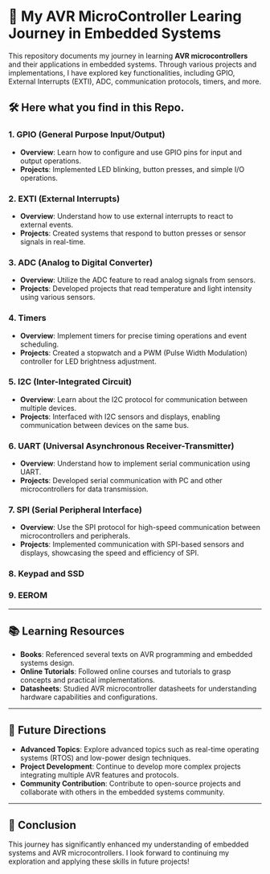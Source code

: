 # 🚀 My AVR MicroController Learing Journey in Embedded Systems

This repository documents my journey in learning **AVR microcontrollers** and their applications in embedded systems. Through various projects and implementations, I have explored key functionalities, including GPIO, External Interrupts (EXTI), ADC, communication protocols, timers, and more.

## 🛠️ Here what you find in this Repo.

### 1. **GPIO (General Purpose Input/Output)**
- **Overview**: Learn how to configure and use GPIO pins for input and output operations.
- **Projects**: Implemented LED blinking, button presses, and simple I/O operations.

### 2. **EXTI (External Interrupts)**
- **Overview**: Understand how to use external interrupts to react to external events.
- **Projects**: Created systems that respond to button presses or sensor signals in real-time.

### 3. **ADC (Analog to Digital Converter)**
- **Overview**: Utilize the ADC feature to read analog signals from sensors.
- **Projects**: Developed projects that read temperature and light intensity using various sensors.

### 4. **Timers**
- **Overview**: Implement timers for precise timing operations and event scheduling.
- **Projects**: Created a stopwatch and a PWM (Pulse Width Modulation) controller for LED brightness adjustment.

### 5. **I2C (Inter-Integrated Circuit)**
- **Overview**: Learn about the I2C protocol for communication between multiple devices.
- **Projects**: Interfaced with I2C sensors and displays, enabling communication between devices on the same bus.

### 6. **UART (Universal Asynchronous Receiver-Transmitter)**
- **Overview**: Understand how to implement serial communication using UART.
- **Projects**: Developed serial communication with PC and other microcontrollers for data transmission.

### 7. **SPI (Serial Peripheral Interface)**
- **Overview**: Use the SPI protocol for high-speed communication between microcontrollers and peripherals.
- **Projects**: Implemented communication with SPI-based sensors and displays, showcasing the speed and efficiency of SPI.
  
### 8. Keypad and SSD

### 9. EEROM
---

## 📚 Learning Resources

- **Books**: Referenced several texts on AVR programming and embedded systems design.
- **Online Tutorials**: Followed online courses and tutorials to grasp concepts and practical implementations.
- **Datasheets**: Studied AVR microcontroller datasheets for understanding hardware capabilities and configurations.

---

## 📝 Future Directions

- **Advanced Topics**: Explore advanced topics such as real-time operating systems (RTOS) and low-power design techniques.
- **Project Development**: Continue to develop more complex projects integrating multiple AVR features and protocols.
- **Community Contribution**: Contribute to open-source projects and collaborate with others in the embedded systems community.

---

## 🌟 Conclusion

This journey has significantly enhanced my understanding of embedded systems and AVR microcontrollers. I look forward to continuing my exploration and applying these skills in future projects!
